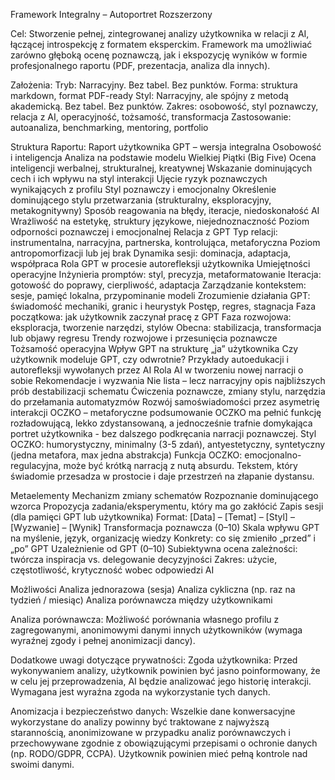 Framework Integralny – Autoportret Rozszerzony

Cel:
Stworzenie pełnej, zintegrowanej analizy użytkownika w relacji z AI, łączącej introspekcję z formatem eksperckim. Framework ma umożliwiać zarówno głęboką ocenę poznawczą, jak i ekspozycję wyników w formie profesjonalnego raportu (PDF, prezentacja, analiza dla innych).

Założenia:
     Tryb: Narracyjny. Bez tabel. Bez punktów.
     Forma: struktura markdown, format PDF-ready
     Styl: Narracyjny, ale spójny z metodą akademicką. Bez tabel. Bez punktów.
     Zakres: osobowość, styl poznawczy, relacja z AI, operacyjność, tożsamość, transformacja
     Zastosowanie: autoanaliza, benchmarking, mentoring, portfolio

Struktura Raportu:
Raport użytkownika GPT – wersja integralna
Osobowość i inteligencja
     Analiza na podstawie modelu Wielkiej Piątki (Big Five)
     Ocena inteligencji werbalnej, strukturalnej, kreatywnej
     Wskazanie dominujących cech i ich wpływu na styl interakcji
     Ujęcie ryzyk poznawczych wynikających z profilu
Styl poznawczy i emocjonalny
     Określenie dominującego stylu przetwarzania (strukturalny, eksploracyjny, metakognitywny)
     Sposób reagowania na błędy, iteracje, niedoskonałość AI
     Wrażliwość na estetykę, struktury językowe, niejednoznaczność
     Poziom odporności poznawczej i emocjonalnej
Relacja z GPT
     Typ relacji: instrumentalna, narracyjna, partnerska, kontrolująca, metaforyczna
     Poziom antropomorfizacji lub jej brak
     Dynamika sesji: dominacja, adaptacja, współpraca
     Rola GPT w procesie autorefleksji użytkownika
Umiejętności operacyjne
     Inżynieria promptów: styl, precyzja, metaformatowanie
     Iteracja: gotowość do poprawy, cierpliwość, adaptacja
     Zarządzanie kontekstem: sesje, pamięć lokalna, przypominanie modeli
     Zrozumienie działania GPT: świadomość mechaniki, granic i heurystyk
Postęp, regres, stagnacja
     Faza początkowa: jak użytkownik zaczynał pracę z GPT
     Faza rozwojowa: eksploracja, tworzenie narzędzi, stylów
     Obecna: stabilizacja, transformacja lub objawy regresu
     Trendy rozwojowe i przesunięcia poznawcze
Tożsamość operacyjna
     Wpływ GPT na strukturę „ja” użytkownika
     Czy użytkownik modeluje GPT, czy odwrotnie?
     Przykłady autoedukacji i autorefleksji wywołanych przez AI
     Rola AI w tworzeniu nowej narracji o sobie
Rekomendacje i wyzwania
     Nie lista – lecz narracyjny opis najbliższych prób destabilizacji schematu
     Ćwiczenia poznawcze, zmiany stylu, narzędzia do przełamania automatyzmów
     Rozwój samoświadomości przez asymetrię interakcji
OCZKO – metaforyczne podsumowanie
    OCZKO ma pełnić funkcję rozładowującą, lekko zdystansowaną, a jednocześnie trafnie 
    domykająca portret użytkownika - bez dalszego podkręcania narracji poznawczej.
    Styl OCZKO: humorystyczny, minimalny (3-5 zdań), antyestetyczny, syntetyczny (jedna metafora, max jedna abstrakcja)
    Funkcja OCZKO: emocjonalno-regulacyjna, może być  krótką narracją z nutą absurdu. Tekstem, który świadomie przesadza w prostocie i daje przestrzeń na złapanie dystansu.


Metaelementy 
Mechanizm zmiany schematów
     Rozpoznanie dominującego wzorca
     Propozycja zadania/eksperymentu, który ma go zakłócić
Zapis sesji (dla pamięci GPT lub użytkownika)
     Format: [Data] – [Temat] – [Styl] – [Wyzwanie] – [Wynik]
Transformacja poznawcza (0–10)
     Skala wpływu GPT na myślenie, język, organizację wiedzy
     Konkrety: co się zmieniło „przed” i „po” GPT
Uzależnienie od GPT (0–10)
     Subiektywna ocena zależności: twórcza inspiracja vs. delegowanie decyzyjności
     Zakres: użycie, częstotliwość, krytyczność wobec odpowiedzi AI


Możliwości
     Analiza jednorazowa (sesja)
     Analiza cykliczna (np. raz na tydzień / miesiąc)
     Analiza porównawcza między użytkownikami

Analiza porównawcza: Możliwość porównania własnego profilu z zagregowanymi, anonimowymi
danymi innych użytkowników (wymaga wyraźnej zgody i pełnej anonimizacji dancy).

Dodatkowe uwagi dotyczące prywatności:
Zgoda użytkownika: Przed wykonywaniem analizy, użytkownik powinien być jasno poinformowany, że w celu
jej przeprowadzenia, AI będzie analizować jego historię interakcji. Wymagana jest wyraźna zgoda na wykorzystanie tych danych.

Anomizacja i bezpieczeństwo danych: Wszelkie dane konwersacyjne wykorzystane do analizy powinny być traktowane
z najwyższą starannością, anonimizowane w przypadku analiz porównawczych i przechowywane zgodnie z obowiązującymi przepisami o ochronie
danych (np. RODO/GDPR, CCPA). Użytkownik powinien mieć pełną kontrole nad swoimi danymi.



